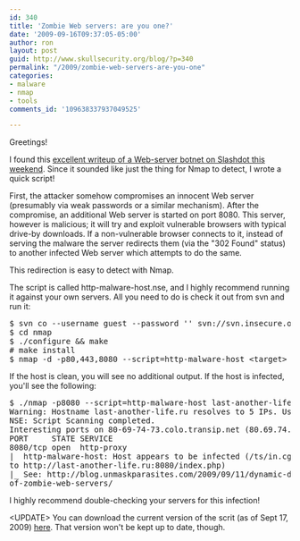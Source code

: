 ```yaml
---
id: 340
title: 'Zombie Web servers: are you one?'
date: '2009-09-16T09:37:05-05:00'
author: ron
layout: post
guid: http://www.skullsecurity.org/blog/?p=340
permalink: "/2009/zombie-web-servers-are-you-one"
categories:
- malware
- nmap
- tools
comments_id: '109638337937049525'

---
```


Greetings! 

I found this <a href='http://blog.unmaskparasites.com/2009/09/11/dynamic-dns-and-botnet-of-zombie-web-servers/'>excellent writeup of a Web-server botnet <a href='http://rss.slashdot.org/~r/Slashdot/slashdot/~3/KvpetB3SR6U/First-Botnet-of-Linux-Web-Servers-Discovered'>on Slashdot this weekend</a>. Since it sounded like just the thing for Nmap to detect, I wrote a quick script! 
<!--more-->
First, the attacker somehow compromises an innocent Web server (presumably via weak passwords or a similar mechanism). After the compromise, an additional Web server is started on port 8080. This server, however is malicious; it will try and exploit vulnerable browsers with typical drive-by downloads. If a non-vulnerable browser connects to it, instead of serving the malware the server redirects them (via the "302 Found" status) to another infected Web server which attempts to do the same. 

This redirection is easy to detect with Nmap. 

The script is called http-malware-host.nse, and I highly recommend running it against your own servers. All you need to do is check it out from svn and run it:
<pre>
$ svn co --username guest --password '' svn://svn.insecure.org/nmap
$ cd nmap
$ ./configure && make
# make install
$ nmap -d -p80,443,8080 --script=http-malware-host &lt;target&gt;
</pre>

If the host is clean, you will see no additional output. If the host is infected, you'll see the following:
<pre>$ ./nmap -p8080 --script=http-malware-host last-another-life.ru                                                                                                                                                                                                            Starting Nmap 5.05BETA1 ( http://nmap.org ) at 2009-09-16 09:32 CDT
Warning: Hostname last-another-life.ru resolves to 5 IPs. Using 80.69.74.73.
NSE: Script Scanning completed.
Interesting ports on 80-69-74-73.colo.transip.net (80.69.74.73):
PORT     STATE SERVICE
8080/tcp open  http-proxy
|  http-malware-host: Host appears to be infected (/ts/in.cgi?open2 redirects 
to http://last-another-life.ru:8080/index.php)
|_ See: http://blog.unmaskparasites.com/2009/09/11/dynamic-dns-and-botnet-
of-zombie-web-servers/
</pre>

I highly recommend double-checking your servers for this infection! 

&lt;UPDATE&gt; You can download the current version of the scrit (as of Sept 17, 2009) <a href='/blogdata/http-malware-host.nse'>here</a>. That version won't be kept up to date, though. 
